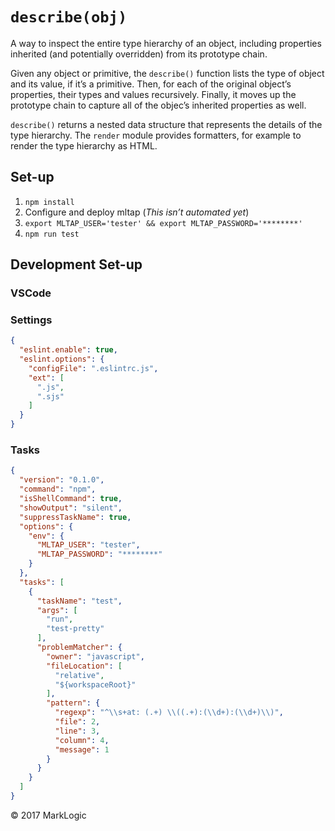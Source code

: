 # `describe(obj)`

A way to inspect the entire type hierarchy of an object, including properties inherited (and potentially overridden) from its prototype chain. 

Given any object or primitive, the `describe()` function lists the type of object and its value, if it’s a primitive. Then, for each of the original object’s properties, their types and values recursively. Finally, it moves up the prototype chain to capture all of the objec’s inherited properties as well.

`describe()` returns a nested data structure that represents the details of the type hierarchy. The `render` module provides formatters, for example to render the type hierarchy as HTML.

## Set-up

1. `npm install`
1. Configure and deploy mltap (*This isn’t automated yet*)
1. `export MLTAP_USER='tester' && export MLTAP_PASSWORD='********'`
1. `npm run test`

## Development Set-up

### VSCode

### Settings
```json
{
  "eslint.enable": true,
  "eslint.options": {
    "configFile": ".eslintrc.js",
    "ext": [
      ".js",
      ".sjs"
    ]
  }
}
```

### Tasks
```json
{
  "version": "0.1.0",
  "command": "npm",
  "isShellCommand": true,
  "showOutput": "silent",
  "suppressTaskName": true,
  "options": {
    "env": {
      "MLTAP_USER": "tester",
      "MLTAP_PASSWORD": "********"
    }
  },
  "tasks": [
    {
      "taskName": "test",
      "args": [
        "run",
        "test-pretty"
      ],
      "problemMatcher": {
        "owner": "javascript",
        "fileLocation": [
          "relative",
          "${workspaceRoot}"
        ],
        "pattern": {
          "regexp": "^\\s+at: (.+) \\((.+):(\\d+):(\\d+)\\)",
          "file": 2,
          "line": 3,
          "column": 4,
          "message": 1
        }
      }
    }
  ]
}
```
&copy; 2017 MarkLogic
